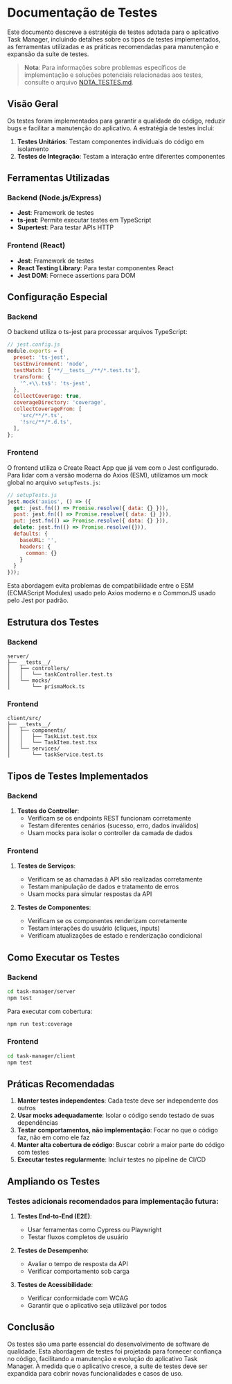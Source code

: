 # Documentação de Testes

Este documento descreve a estratégia de testes adotada para o aplicativo Task Manager, incluindo detalhes sobre os tipos de testes implementados, as ferramentas utilizadas e as práticas recomendadas para manutenção e expansão da suíte de testes.

> **Nota**: Para informações sobre problemas específicos de implementação e soluções potenciais relacionadas aos testes, consulte o arquivo [NOTA_TESTES.md](./NOTA_TESTES.md).

## Visão Geral

Os testes foram implementados para garantir a qualidade do código, reduzir bugs e facilitar a manutenção do aplicativo. A estratégia de testes inclui:

1. **Testes Unitários**: Testam componentes individuais do código em isolamento
2. **Testes de Integração**: Testam a interação entre diferentes componentes

## Ferramentas Utilizadas

### Backend (Node.js/Express)

- **Jest**: Framework de testes
- **ts-jest**: Permite executar testes em TypeScript
- **Supertest**: Para testar APIs HTTP

### Frontend (React)

- **Jest**: Framework de testes
- **React Testing Library**: Para testar componentes React
- **Jest DOM**: Fornece assertions para DOM

## Configuração Especial

### Backend

O backend utiliza o ts-jest para processar arquivos TypeScript:

```javascript
// jest.config.js
module.exports = {
  preset: 'ts-jest',
  testEnvironment: 'node',
  testMatch: ['**/__tests__/**/*.test.ts'],
  transform: {
    '^.+\\.ts$': 'ts-jest',
  },
  collectCoverage: true,
  coverageDirectory: 'coverage',
  collectCoverageFrom: [
    'src/**/*.ts',
    '!src/**/*.d.ts',
  ],
};
```

### Frontend

O frontend utiliza o Create React App que já vem com o Jest configurado. Para lidar com a versão moderna do Axios (ESM), utilizamos um mock global no arquivo `setupTests.js`:

```javascript
// setupTests.js
jest.mock('axios', () => ({
  get: jest.fn(() => Promise.resolve({ data: {} })),
  post: jest.fn(() => Promise.resolve({ data: {} })),
  put: jest.fn(() => Promise.resolve({ data: {} })),
  delete: jest.fn(() => Promise.resolve({})),
  defaults: {
    baseURL: '',
    headers: {
      common: {}
    }
  }
}));
```

Esta abordagem evita problemas de compatibilidade entre o ESM (ECMAScript Modules) usado pelo Axios moderno e o CommonJS usado pelo Jest por padrão.

## Estrutura dos Testes

### Backend

```
server/
├── __tests__/
│   ├── controllers/
│   │   └── taskController.test.ts
│   └── mocks/
│       └── prismaMock.ts
```

### Frontend

```
client/src/
├── __tests__/
│   ├── components/
│   │   ├── TaskList.test.tsx
│   │   └── TaskItem.test.tsx
│   └── services/
│       └── taskService.test.ts
```

## Tipos de Testes Implementados

### Backend

1. **Testes do Controller**:
   - Verificam se os endpoints REST funcionam corretamente
   - Testam diferentes cenários (sucesso, erro, dados inválidos)
   - Usam mocks para isolar o controller da camada de dados

### Frontend

1. **Testes de Serviços**:
   - Verificam se as chamadas à API são realizadas corretamente
   - Testam manipulação de dados e tratamento de erros
   - Usam mocks para simular respostas da API

2. **Testes de Componentes**:
   - Verificam se os componentes renderizam corretamente
   - Testam interações do usuário (cliques, inputs)
   - Verificam atualizações de estado e renderização condicional

## Como Executar os Testes

### Backend

```bash
cd task-manager/server
npm test
```

Para executar com cobertura:
```bash
npm run test:coverage
```

### Frontend

```bash
cd task-manager/client
npm test
```

## Práticas Recomendadas

1. **Manter testes independentes**: Cada teste deve ser independente dos outros
2. **Usar mocks adequadamente**: Isolar o código sendo testado de suas dependências
3. **Testar comportamentos, não implementação**: Focar no que o código faz, não em como ele faz
4. **Manter alta cobertura de código**: Buscar cobrir a maior parte do código com testes
5. **Executar testes regularmente**: Incluir testes no pipeline de CI/CD

## Ampliando os Testes

### Testes adicionais recomendados para implementação futura:

1. **Testes End-to-End (E2E)**:
   - Usar ferramentas como Cypress ou Playwright
   - Testar fluxos completos de usuário

2. **Testes de Desempenho**:
   - Avaliar o tempo de resposta da API
   - Verificar comportamento sob carga

3. **Testes de Acessibilidade**:
   - Verificar conformidade com WCAG
   - Garantir que o aplicativo seja utilizável por todos

## Conclusão

Os testes são uma parte essencial do desenvolvimento de software de qualidade. Esta abordagem de testes foi projetada para fornecer confiança no código, facilitando a manutenção e evolução do aplicativo Task Manager. À medida que o aplicativo cresce, a suíte de testes deve ser expandida para cobrir novas funcionalidades e casos de uso.
